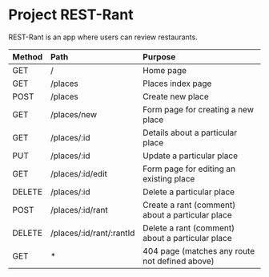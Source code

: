 # Project REST-Rant

REST-Rant is an app where users can review restaurants.

|Method| Path| Purpose|
|:-----|:----|:-------|
|GET| /|Home page|
|GET| /places| Places index page|
|POST| /places| Create new place|
|GET| /places/new| Form page for creating a new place|
|GET| /places/:id| Details about a particular place|
|PUT| /places/:id| Update a particular place|
|GET| /places/:id/edit| Form page for editing an existing place|
|DELETE| /places/:id| Delete a particular place|
|POST| /places/:id/rant| Create a rant (comment) about a particular place|
|DELETE| /places/:id/rant/:rantId| Delete a rant (comment) about a particular place|
|GET| *| 404 page (matches any route not defined above)|

